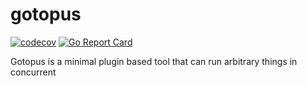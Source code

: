 # gotopus

[![codecov](https://codecov.io/gh/lherman-cs/gotopus/branch/master/graph/badge.svg)](https://codecov.io/gh/lherman-cs/gotopus)
[![Go Report Card](https://goreportcard.com/badge/github.com/lherman-cs/gotopus)](https://goreportcard.com/report/github.com/lherman-cs/gotopus)

Gotopus is a minimal plugin based tool that can run arbitrary things in concurrent
